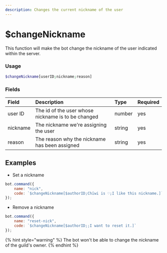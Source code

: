```yaml
---
description: Changes the current nickname of the user
---
```


# $changeNickname

This function will make the bot change the nickname of the user indicated within the server.

### Usage 
```php
$changeNickname[userID;nickname;reason]
```

### Fields

| Field | Description | Type | Required |
| :--- | :--- | :--- | :--- |
| user ID | The id of the user whose nickname is to be changed | number | yes |
| nickname | The nickname we're assigning the user | string | yes |
|reason|The reason why the nickname has been assigned|string|yes|

## Examples

- Set a nickname

```javascript
bot.command({
    name: "nick",
    code: `$changeNickname[$authorID;Chïwi is ♡;I like this nickname.]`
});
```

- Remove a nickname

```javascript
bot.command({
    name: "reset-nick",
    code: `$changeNickname[$authorID;;I want to reset it.]`
});
```

{% hint style="warning" %}
The bot won't be able to change the nickname of the guild's owner.
{% endhint %}

